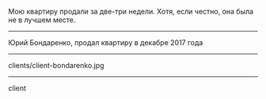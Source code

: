 Мою квартиру продали за&nbsp;две-три&nbsp;недели. Хотя, если честно, она&nbsp;была не&nbsp;в&nbsp;лучшем месте.

----

Юрий Бондаренко, <span>продал квартиру в&nbsp;декабре 2017&nbsp;года</span>

----

clients/client-bondarenko.jpg

----

client